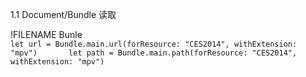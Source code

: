 1.1 Document/Bundle 读取

!FILENAME Bunle  
`let url = Bundle.main.url(forResource: "CES2014", withExtension: "mpv")      
let path = Bundle.main.path(forResource: "CES2014", withExtension: "mpv")`

